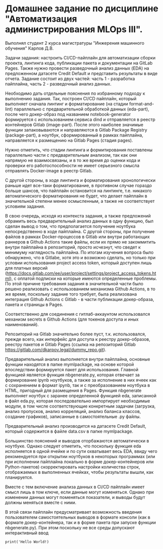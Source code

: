# Домашнее задание по дисциплине "Автоматизация администрирования MLOps III".
Выполнял студент 2 курса магистратуры "Инжерения машинного обучения" Карпов Д.В.

Задачи задания: настроить CI/CD-пайплайн для автоматизации сборки проекта, линтинга кода, публикации пакета и документации на GitLab Pages. Также нужно провести разведочный анализ данных (EDA) на предложенном датасете Credit Default и представить результаты в виде отчета. Задание состоит из двух частей: часть 1 - разработка пайплайна, часть 2 - разведочный анализ данных.

Необходимо дать отдельные пояснения по избранному подходу к выполнению задания.
Так, построен CI/CD пайплайн, который выполняет сначала линтинг и форматирование (на стадии format-and-lint) параллельно с предварительной обработкой данных (eda-part), после чего докер-образ под названием notebook-generator формируется с использованием сервиса dind и отправляется в реестр контейнеров Gitlab (image-part). После этого наиболее значимые функции запаковываются и направляются в Gitlab Package Registry (package-part), а ноутбук, сформированный в рамках пайплайна, направляется к размещению на Gitlab Pages (стадия pages).

Нужно отметить, что стадии линтинга и формитирования поставлены параллельно части с предварительным анализом, так как они напрямую не взаимосвязаны, и в то же время до оценки кода и проверки его работоспособности не имеет серьезного смысла отправлять Docker-image в реестр Gitlab.

С другой стороны, в ходе линтинга и форматирования хронологически раньше идет все-таки форматирование, в противном случае гораздо больше шансов, что пайплайн остановится на линтинге, т.е. никакого автоматического форматирования не будет, что делает пайплайн в значительной степени менее осмысленным, а также не соответствует условиям задания.

В свою очередь, исходя из контекста задания, а также предложений обрамить весь предварительный анализ данных в одну функцию, был сделан вывод о том, что предполагается получение ноутбука непосредственно в ходе пайплайна. С другой стороны, при получение файлов в рамках Docker-процессов в Gitlab или внутри работающих раннеров в Github Actions такие файлы, если их прямо не закоммитить внутри пайплайна в репозиторий, просто исчезнут, что сведет к минимуму наглядность пайплайна. По итогам изучения вопроса было обнаружено, что в Gitlabe, хотя это и возможно сделать, но только при условии использования project access token, который доступен лишь для платных версий (https://docs.gitlab.com/ee/user/project/settings/project_access_tokens.html), с оплатой подписки на которые имеются определенные проблемы. По этой причине требования задания в значительной части было решено реализовать с использованием механизма Github Actions, в то же время, поскольку задание того требует, была реализована интеграция Github Actions с Gitlab - в части публикации докер-образа, пакета и страницы в Pages.

Соответственно для соединения с гитлаб-аккаунтом использовался механизм secrets в Github Actions (для токенов доступа и иных наименований).

Репозиторий на Gitlab значительно более пуст, т.к. использовался, прежде всего, как интерфейс для доступа к реестру докер-образов, реестру пакетов и Gitlab Pages (ссылка на репозиторий Gitlab https://gitlab.com/dkarpov.legal/dummy_repo.git).

Предварительный анализ выполняется внутри пайплайна, основные функции находятся в папке mymlpackage, на основе которой впоследствии формируется пакет для использования.
Главной функцией является функция nbgenerate.py, которая отвечает за формирование ipynb ноутбуков, а также за исполнение в них ячеек как с сохранением в формат ipynb, так и с преобразованием ноутбука в HTML, пригодный для размещения в Pages. Функция nbgenerate выполняет ноутбук с заранее определенной функцией eda, записанной в файл eda.py, которая последовательно импортирует необходимые модули, в том числе соответствующие конкретным задачам (загрузка, анализ пропусков, анализ корреляций, анализ баланса классов, создание графиков), записанные в самостоятельные .py файлы.

Предварительный анализ производится на датасете Credit Default, который содержится в файле data.csv в папке mymlpackage.

Большинство пояснений и выводов оторбажаются автоматически в ноутбуке. Однако следует отметить, что поскольку функция eda исполняется в одной ячейке и по сути охватывает весь EDA, ввиду чего рекомендуется при открытии ноутбуков в некоторых программах (или при исполнении пайплайна локально в форме докер-контейнеров или Python-пакетов) скорректировать настройки количества строк, отображаемых в выполненных ячейках, чтобы результаты вышли, как планируется.

Вместе с тем включение анализа данных в CI/CD пайплайн имеет смысл лишь в том ключе, если данные могут изменяться. Однако при изменении данных могут поменяться показатели, и выводы будут должны меняться вместе с ними.

В этой связи пайплайн предусматривает возможность введения пользователем самостоятельных выводов в формате консоли (как в формате докер-контейнера, так и в форме пакета при запуске функции nbgenerate.py). При этом поскольку не все среды допускают интерактивный ввод

```
print('Hello World!)
```
